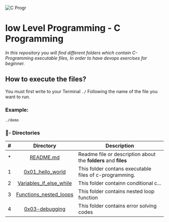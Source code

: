 ![C Progr](https://user-images.githubusercontent.com/125874545/226924053-bd9423a6-6b45-455a-b379-3dc084da0fd2.png)

# low Level Programming - C Programming

_In this repository you will find different folders which contain C-Programming executable files, In order to have devops exercises for beginner._

## How to execute the files?

You must first write to your Terminal `./` Following the name of the file you want to run.

### Example:
```
./demo
```

### :file_folder:- Directories

#|Directory|Description
---|:---:|---
*|[README.md](./README.md)| Readme file or description about the **folders** and __files__
1|[0x01_hello_world](./0x00-hello_world)|This folder contans executable files of c-programming.
2|[Variables_if_else_while](./0x01-variables_if_else_while)|This folder containn conditional c...
3|[Functions_nested_loops](./0x02-functions_nested_loops)|This folder contains nested loop function
4|[0x03-debugging](./0x03-debugging)|This folder contains error solving codes
